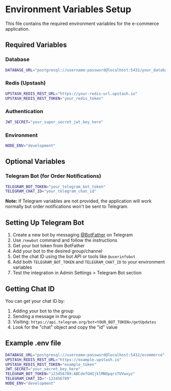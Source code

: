 # Environment Variables Setup

This file contains the required environment variables for the e-commerce application.

## Required Variables

### Database
```bash
DATABASE_URL="postgresql://username:password@localhost:5432/your_database_name"
```

### Redis (Upstash)
```bash
UPSTASH_REDIS_REST_URL="https://your-redis-url.upstash.io"
UPSTASH_REDIS_REST_TOKEN="your_redis_token"
```

### Authentication
```bash
JWT_SECRET="your_super_secret_jwt_key_here"
```

### Environment
```bash
NODE_ENV="development"
```

## Optional Variables

### Telegram Bot (for Order Notifications)
```bash
TELEGRAM_BOT_TOKEN="your_telegram_bot_token"
TELEGRAM_CHAT_ID="your_telegram_chat_id"
```

**Note:** If Telegram variables are not provided, the application will work normally but order notifications won't be sent to Telegram.

## Setting Up Telegram Bot

1. Create a new bot by messaging [@BotFather](https://t.me/botfather) on Telegram
2. Use `/newbot` command and follow the instructions
3. Get your bot token from BotFather
4. Add your bot to the desired group/channel
5. Get the chat ID using the bot API or tools like `@userinfobot`
6. Add both `TELEGRAM_BOT_TOKEN` and `TELEGRAM_CHAT_ID` to your environment variables
7. Test the integration in Admin Settings > Telegram Bot section

## Getting Chat ID

You can get your chat ID by:
1. Adding your bot to the group
2. Sending a message in the group
3. Visiting: `https://api.telegram.org/bot<YOUR_BOT_TOKEN>/getUpdates`
4. Look for the "chat" object and copy the "id" value

## Example .env file
```bash
DATABASE_URL="postgresql://username:password@localhost:5432/ecommerce"
UPSTASH_REDIS_REST_URL="https://example.upstash.io"
UPSTASH_REDIS_REST_TOKEN="example_token"
JWT_SECRET="your_secret_key_here"
TELEGRAM_BOT_TOKEN="123456789:ABCdefGHIjklMNOpqrsTUVwxyz"
TELEGRAM_CHAT_ID="-123456789"
NODE_ENV="development"
```
